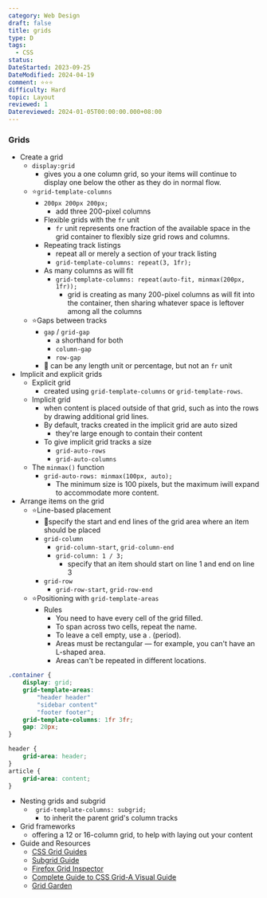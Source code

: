 ```yaml
---
category: Web Design
draft: false
title: grids
type: D
tags:
  - CSS
status: 
DateStarted: 2023-09-25
DateModified: 2024-04-19
comment: ⭐⭐⭐
difficulty: Hard
topic: Layout
reviewed: 1
Datereviewed: 2024-01-05T00:00:00.000+08:00
---
```


### Grids

- Create a grid
  - `display:grid`
    - gives you a one column grid, so your items will continue to display one below the other as they do in normal flow.
  - ⭐`grid-template-columns`
    - `200px 200px 200px;`
      - add three 200-pixel columns
    - Flexible grids with the `fr` unit
      - `fr` unit represents one fraction of the available space in the grid container to flexibly size grid rows and columns.
    - Repeating track listings
      - repeat all or merely a section of your track listing
      - `grid-template-columns: repeat(3, 1fr);`
    - As many columns as will fit
      - `grid-template-columns: repeat(auto-fit, minmax(200px, 1fr));`
        - grid is creating as many 200-pixel columns as will fit into the container, then sharing whatever space is leftover among all the columns
  - ⭐Gaps between tracks
    - `gap` / `grid-gap`
      - a shorthand for both
      - `column-gap`
      - `row-gap`
    - 📌 can be any length unit or percentage, but not an `fr` unit
- Implicit and explicit grids
  - Explicit grid
    - created using `grid-template-columns` or `grid-template-rows`.
  - Implicit grid
    - when content is placed outside of that grid, such as into the rows by drawing additional grid lines.
    - By default, tracks created in the implicit grid are auto sized
      - they're large enough to contain their content
    - To give implicit grid tracks a size
      - `grid-auto-rows`
      - `grid-auto-columns`
  - The `minmax()` function
    - `grid-auto-rows: minmax(100px, auto);`
      - The minimum size is 100 pixels, but the maximum iwill expand to accommodate more content.
- Arrange items on the grid
  - ⭐Line-based placement
    - 📌specify the start and end lines of the grid area where an item should be placed
    - `grid-column`
      - `grid-column-start`, `grid-column-end`
      - `grid-column: 1 / 3;`
        - specify that an item should start on line 1 and end on line 3
    - `grid-row`
      - `grid-row-start`, `grid-row-end`
  - ⭐Positioning with `grid-template-areas`
    - Rules
      - You need to have every cell of the grid filled.
      - To span across two cells, repeat the name.
      - To leave a cell empty, use a . (period).
      - Areas must be rectangular — for example, you can't have an L-shaped area.
      - Areas can't be repeated in different locations.

```css
.container {
	display: grid;
	grid-template-areas:
		"header header"
		"sidebar content"
		"footer footer";
	grid-template-columns: 1fr 3fr;
	gap: 20px;
}

header {
	grid-area: header;
}
article {
	grid-area: content;
}
```

- Nesting grids and subgrid
  - ` grid-template-columns: subgrid;`
    - to inherit the parent grid's column tracks
- Grid frameworks
  - offering a 12 or 16-column grid, to help with laying out your content
- Guide and Resources
  - [CSS Grid Guides](https://developer.mozilla.org/en-US/docs/Web/CSS/CSS_grid_layout#guides)
  - [Subgrid Guide](https://developer.mozilla.org/en-US/docs/Web/CSS/CSS_grid_layout/Subgrid)
  - [Firefox Grid Inspector](https://firefox-source-docs.mozilla.org/devtools-user/page_inspector/how_to/examine_grid_layouts/index.html)
  - [Complete Guide to CSS Grid-A Visual Guide](https://css-tricks.com/snippets/css/complete-guide-grid/)
  - [Grid Garden](https://cssgridgarden.com/)
